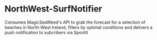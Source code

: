 # NorthWest-SurfNotifier
Consumes MagicSeaWeed's API to grab the forecast for a selection of beaches in North-West Ireland, filters by optimal conditions and delivers a push notification to subcribers via Spontit
